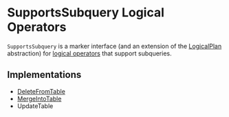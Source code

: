 # SupportsSubquery Logical Operators

`SupportsSubquery` is a marker interface (and an extension of the [LogicalPlan](LogicalPlan.md) abstraction) for [logical operators](#implementations) that support subqueries.

## Implementations

* [DeleteFromTable](DeleteFromTable.md)
* [MergeIntoTable](MergeIntoTable.md)
* UpdateTable
